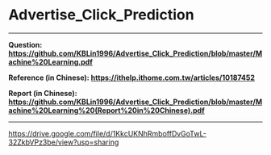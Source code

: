 # Advertise_Click_Prediction

---

**Question: https://github.com/KBLin1996/Advertise_Click_Prediction/blob/master/Machine%20Learning.pdf**

**Reference (in Chinese): https://ithelp.ithome.com.tw/articles/10187452**

**Report (in Chinese): https://github.com/KBLin1996/Advertise_Click_Prediction/blob/master/Machine%20Learning%20(Report%20in%20Chinese).pdf**

---

https://drive.google.com/file/d/1KkcUKNhRmboffDvGoTwL-32ZkbVPz3be/view?usp=sharing
